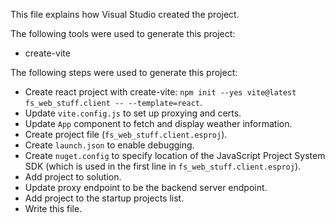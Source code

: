 This file explains how Visual Studio created the project.

The following tools were used to generate this project:
- create-vite

The following steps were used to generate this project:
- Create react project with create-vite: `npm init --yes vite@latest fs_web_stuff.client -- --template=react`.
- Update `vite.config.js` to set up proxying and certs.
- Update `App` component to fetch and display weather information.
- Create project file (`fs_web_stuff.client.esproj`).
- Create `launch.json` to enable debugging.
- Create `nuget.config` to specify location of the JavaScript Project System SDK (which is used in the first line in `fs_web_stuff.client.esproj`).
- Add project to solution.
- Update proxy endpoint to be the backend server endpoint.
- Add project to the startup projects list.
- Write this file.
